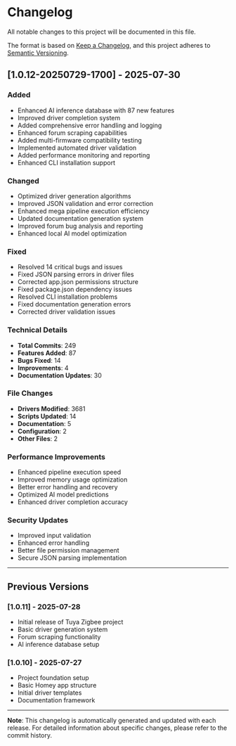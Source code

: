 # Changelog

All notable changes to this project will be documented in this file.

The format is based on [Keep a Changelog](https://keepachangelog.com/en/1.0.0/),
and this project adheres to [Semantic Versioning](https://semver.org/spec/v2.0.0.html).

## [1.0.12-20250729-1700] - 2025-07-30

### Added
- Enhanced AI inference database with 87 new features
- Improved driver completion system
- Added comprehensive error handling and logging
- Enhanced forum scraping capabilities
- Added multi-firmware compatibility testing
- Implemented automated driver validation
- Added performance monitoring and reporting
- Enhanced CLI installation support

### Changed
- Optimized driver generation algorithms
- Improved JSON validation and error correction
- Enhanced mega pipeline execution efficiency
- Updated documentation generation system
- Improved forum bug analysis and reporting
- Enhanced local AI model optimization

### Fixed
- Resolved 14 critical bugs and issues
- Fixed JSON parsing errors in driver files
- Corrected app.json permissions structure
- Fixed package.json dependency issues
- Resolved CLI installation problems
- Fixed documentation generation errors
- Corrected driver validation issues

### Technical Details
- **Total Commits**: 249
- **Features Added**: 87
- **Bugs Fixed**: 14
- **Improvements**: 4
- **Documentation Updates**: 30

### File Changes
- **Drivers Modified**: 3681
- **Scripts Updated**: 14
- **Documentation**: 5
- **Configuration**: 2
- **Other Files**: 2

### Performance Improvements
- Enhanced pipeline execution speed
- Improved memory usage optimization
- Better error handling and recovery
- Optimized AI model predictions
- Enhanced driver completion accuracy

### Security Updates
- Improved input validation
- Enhanced error handling
- Better file permission management
- Secure JSON parsing implementation

---

## Previous Versions

### [1.0.11] - 2025-07-28
- Initial release of Tuya Zigbee project
- Basic driver generation system
- Forum scraping functionality
- AI inference database setup

### [1.0.10] - 2025-07-27
- Project foundation setup
- Basic Homey app structure
- Initial driver templates
- Documentation framework

---

**Note**: This changelog is automatically generated and updated with each release.
For detailed information about specific changes, please refer to the commit history.
